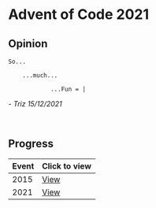 # Advent of Code 2021
## __Opinion__
    So...
        
        ...much...

                ...Fun = |
*- Triz 15/12/2021*

<br/>

## __Progress__

| Event | Click to view |
|-------|---------------
| 2015  | [View](https://github.com/itsjusttriz/AdventOfCode/blob/main/src/2015/README.md) |
| 2021  | [View](https://github.com/itsjusttriz/AdventOfCode/blob/main/src/2021/README.md) |